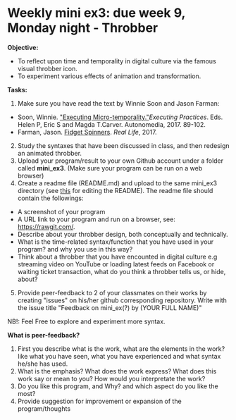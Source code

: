 # Weekly mini ex3: due week 9, Monday night - Throbber

**Objective:**
- To reflect upon time and temporality in digital culture via the famous visual throbber icon. 
- To experiment various effects of animation and transformation.

**Tasks:**
1. Make sure you have read the text by Winnie Soon and Jason Farman: 
  - Soon, Winnie. ["Executing Micro-temporality."](http://www.data-browser.net/pdf/DB06_Executing_Practices.pdf)*Executing Practices*. Eds. Helen P, Eric S and Magda T.Carver. Autonomedia, 2017. 89-102.
  - Farman, Jason. [Fidget Spinners](http://reallifemag.com/fidget-spinners/). *Real Life*, 2017.
2. Study the syntaxes that have been discussed in class, and then redesign an animated throbber.
3. Upload your program/result to your own Github account under a folder called **mini_ex3**. (Make sure your program can be run on a web browser) 
4. Create a readme file (README.md) and upload to the same mini_ex3 directory (see [this](https://github.com/adam-p/markdown-here/wiki/Markdown-Cheatsheet) for editing the README). The readme file should contain the followings:
- A screenshot of your program
- A URL link to your program and run on a browser, see: https://rawgit.com/.
- Describe about your throbber design, both conceptually and technically.
- What is the time-related syntax/function that you have used in your program? and why you use in this way?
- Think about a throbber that you have encounted in digital culture e.g streaming video on YouTube or loading latest feeds on Facebook or waiting ticket transaction, what do you think a throbber tells us, or hide, about? 
5. Provide peer-feedback to 2 of your classmates on their works by creating "issues" on his/her github corresponding repository. Write with the issue title "Feedback on mini_ex(?) by (YOUR FULL NAME)"

NB!: Feel Free to explore and experiment more syntax.

**What is peer-feedback?**
1. First you describe what is the work, what are the elements in the work? like what you have seen, what you have experienced and what syntax he/she has used.
2. What is the emphasis? What does the work express? What does this work say or mean to you? How would you interpretate the work?
3. Do you like this program, and Why? and which aspect do you like the most? 
4. Provide suggestion for improvement or expansion of the program/thoughts
